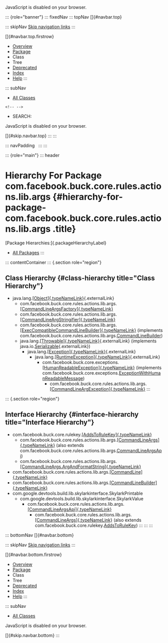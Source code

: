 <div>

JavaScript is disabled on your browser.

</div>

::: {role="banner"}
::: fixedNav
::: topNav
[]{#navbar.top}

::: skipNav
[Skip navigation links](#skip.navbar.top "Skip navigation links")
:::

[]{#navbar.top.firstrow}

-   [Overview](../../../../../../../../index.html)
-   [Package](package-summary.html)
-   Class
-   Tree
-   [Deprecated](../../../../../../../../deprecated-list.html)
-   [Index](../../../../../../../../index-all.html)
-   [Help](../../../../../../../../help-doc.html)
:::

::: subNav
-   [All Classes](../../../../../../../../allclasses.html)

```{=html}
<!-- -->
```
-   SEARCH:

<div>

<div>

JavaScript is disabled on your browser.

</div>

</div>

[]{#skip.navbar.top}
:::
:::

::: navPadding
 
:::
:::

::: {role="main"}
::: header
# Hierarchy For Package com.facebook.buck.core.rules.actions.lib.args {#hierarchy-for-package-com.facebook.buck.core.rules.actions.lib.args .title}

[Package Hierarchies:]{.packageHierarchyLabel}

-   [All Packages](../../../../../../../../overview-tree.html)
:::

::: contentContainer
::: {.section role="region"}
## Class Hierarchy {#class-hierarchy title="Class Hierarchy"}

-   java.lang.[[Object]{.typeNameLink}](http://docs.oracle.com/javase/7/docs/api/java/lang/Object.html?is-external=true "class or interface in java.lang"){.externalLink}
    -   com.facebook.buck.core.rules.actions.lib.args.[[CommandLineArgsFactory]{.typeNameLink}](CommandLineArgsFactory.html "class in com.facebook.buck.core.rules.actions.lib.args")
    -   com.facebook.buck.core.rules.actions.lib.args.[[CommandLineArgStringifier]{.typeNameLink}](CommandLineArgStringifier.html "class in com.facebook.buck.core.rules.actions.lib.args")
    -   com.facebook.buck.core.rules.actions.lib.args.[[ExecCompatibleCommandLineBuilder]{.typeNameLink}](ExecCompatibleCommandLineBuilder.html "class in com.facebook.buck.core.rules.actions.lib.args")
        (implements
        com.facebook.buck.core.rules.actions.lib.args.[CommandLineBuilder](CommandLineBuilder.html "interface in com.facebook.buck.core.rules.actions.lib.args"))
    -   java.lang.[[Throwable]{.typeNameLink}](http://docs.oracle.com/javase/7/docs/api/java/lang/Throwable.html?is-external=true "class or interface in java.lang"){.externalLink}
        (implements
        java.io.[Serializable](http://docs.oracle.com/javase/7/docs/api/java/io/Serializable.html?is-external=true "class or interface in java.io"){.externalLink})
        -   java.lang.[[Exception]{.typeNameLink}](http://docs.oracle.com/javase/7/docs/api/java/lang/Exception.html?is-external=true "class or interface in java.lang"){.externalLink}
            -   java.lang.[[RuntimeException]{.typeNameLink}](http://docs.oracle.com/javase/7/docs/api/java/lang/RuntimeException.html?is-external=true "class or interface in java.lang"){.externalLink}
                -   com.facebook.buck.core.exceptions.[[HumanReadableException]{.typeNameLink}](../../../../exceptions/HumanReadableException.html "class in com.facebook.buck.core.exceptions")
                    (implements
                    com.facebook.buck.core.exceptions.[ExceptionWithHumanReadableMessage](../../../../exceptions/ExceptionWithHumanReadableMessage.html "interface in com.facebook.buck.core.exceptions"))
                    -   com.facebook.buck.core.rules.actions.lib.args.[[CommandLineArgException]{.typeNameLink}](CommandLineArgException.html "class in com.facebook.buck.core.rules.actions.lib.args")
:::

::: {.section role="region"}
## Interface Hierarchy {#interface-hierarchy title="Interface Hierarchy"}

-   com.facebook.buck.core.rulekey.[[AddsToRuleKey]{.typeNameLink}](../../../../rulekey/AddsToRuleKey.html "interface in com.facebook.buck.core.rulekey")
    -   com.facebook.buck.core.rules.actions.lib.args.[[CommandLineArgs]{.typeNameLink}](CommandLineArgs.html "interface in com.facebook.buck.core.rules.actions.lib.args")
        (also extends
        com.facebook.buck.core.rules.actions.lib.args.[CommandLineArgsApi](CommandLineArgsApi.html "interface in com.facebook.buck.core.rules.actions.lib.args"))
    -   com.facebook.buck.core.rules.actions.lib.args.[[CommandLineArgs.ArgAndFormatString]{.typeNameLink}](CommandLineArgs.ArgAndFormatString.html "interface in com.facebook.buck.core.rules.actions.lib.args")
-   com.facebook.buck.core.rules.actions.lib.args.[[CommandLine]{.typeNameLink}](CommandLine.html "interface in com.facebook.buck.core.rules.actions.lib.args")
-   com.facebook.buck.core.rules.actions.lib.args.[[CommandLineBuilder]{.typeNameLink}](CommandLineBuilder.html "interface in com.facebook.buck.core.rules.actions.lib.args")
-   com.google.devtools.build.lib.skylarkinterface.SkylarkPrintable
    -   com.google.devtools.build.lib.skylarkinterface.SkylarkValue
        -   com.facebook.buck.core.rules.actions.lib.args.[[CommandLineArgsApi]{.typeNameLink}](CommandLineArgsApi.html "interface in com.facebook.buck.core.rules.actions.lib.args")
            -   com.facebook.buck.core.rules.actions.lib.args.[[CommandLineArgs]{.typeNameLink}](CommandLineArgs.html "interface in com.facebook.buck.core.rules.actions.lib.args")
                (also extends
                com.facebook.buck.core.rulekey.[AddsToRuleKey](../../../../rulekey/AddsToRuleKey.html "interface in com.facebook.buck.core.rulekey"))
:::
:::
:::

::: bottomNav
[]{#navbar.bottom}

::: skipNav
[Skip navigation links](#skip.navbar.bottom "Skip navigation links")
:::

[]{#navbar.bottom.firstrow}

-   [Overview](../../../../../../../../index.html)
-   [Package](package-summary.html)
-   Class
-   Tree
-   [Deprecated](../../../../../../../../deprecated-list.html)
-   [Index](../../../../../../../../index-all.html)
-   [Help](../../../../../../../../help-doc.html)
:::

::: subNav
-   [All Classes](../../../../../../../../allclasses.html)

<div>

<div>

JavaScript is disabled on your browser.

</div>

</div>

[]{#skip.navbar.bottom}
:::
